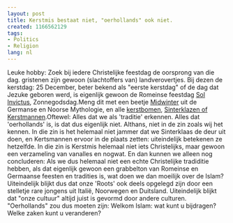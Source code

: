 ```yaml
---
layout: post
title: Kerstmis bestaat niet, "oerhollands" ook niet.
created: 1166562129
tags:
- Politics
- Religion
lang: nl
---
```

Leuke hobby: Zoek bij iedere Christelijke feestdag de oorsprong van die dag. gristenen zijn gewoon (slachtoffers van) landverovertjes. Bij dezen de kerstdag: 25 December, beter bekend als "eerste kerstdag" of de dag dat Jezuke geboren werd, is eigenlijk gewoon de Romeinse feestdag [Sol Invictus](http://nl.wikipedia.org/wiki/Sol_Invictus), Zonnegodsdag.Meng dit met een beetje [Midwinter](http://nl.wikipedia.org/wiki/Joelfeest) uit de Germanse en Noorse Mythologie, en alle [kerstbomen](http://www.vanharte.nl/kal-kerst_aankleding_kerstboom.htm), [Sinterklazen of Kerstmannen](Sinterklazen).Oftewel: Alles dat we als 'traditie' erkennen. Alles dat 'oerhollands' is, is dat dus eigenlijk niet. Althans, niet in de zin zoals wij het kennen. In die zin is het helemaal niet jammer dat we Sinterklaas de deur uit doen, en Kertsmannen ervoor in de plaats zetten: uiteindelijk betekenen ze hetzelfde. In die zin is Kerstmis helemaal niet iets Christelijks, maar gewoon een verzameling van vanalles en nogwat. En dan kunnen we alleen nog concluderen: Als we dus helemaal niet een echte Christelijke tradiditie hebben, als dat eigenlijk gewoon een grabbelton van Romeinse en Germaanse feesten en tradities is, wat doen we dan moeilijk over de Islam?Uiteindelijk blijkt dus dat onze 'Roots' ook deels opgelegd zijn door een stelletje rare jongens uit Italië, Noorwegen en Duitsland. Uiteindelijk blijkt dat "onze cultuur" altíjd juist is gevormd door andere culturen. "Oerhollands" zou dus moeten zijn: Welkom Islam: wat kunt u bijdragen? Welke zaken kunt u veranderen?
